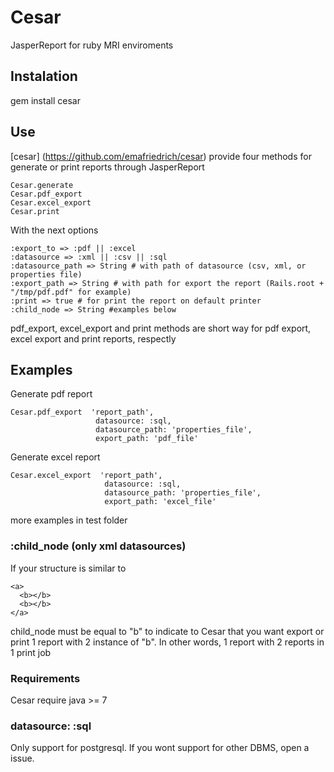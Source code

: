 # Cesar

JasperReport for ruby MRI enviroments 

## Instalation

gem install cesar

## Use

[cesar] (https://github.com/emafriedrich/cesar) provide four methods for generate or print reports through JasperReport


    Cesar.generate
    Cesar.pdf_export
    Cesar.excel_export
    Cesar.print

With the next options

    :export_to => :pdf || :excel 
    :datasource => :xml || :csv || :sql
    :datasource_path => String # with path of datasource (csv, xml, or properties file)
    :export_path => String # with path for export the report (Rails.root + "/tmp/pdf.pdf" for example)
    :print => true # for print the report on default printer
    :child_node => String #examples below

pdf_export, excel_export and print methods are short way for pdf export, excel export and print reports, respectly

## Examples

Generate pdf report 

    Cesar.pdf_export  'report_path',
                       datasource: :sql,
                       datasource_path: 'properties_file',
                       export_path: 'pdf_file'

Generate excel report 

    Cesar.excel_export  'report_path',
                         datasource: :sql,
                         datasource_path: 'properties_file',
                         export_path: 'excel_file'

more examples in test folder

### :child_node (only xml datasources)

If your structure is similar to

    <a>
      <b></b>
      <b></b>
    </a>
    
child_node must be equal to "b" to indicate to Cesar that you want export or print 1 report with 2 instance of "b". In other words, 1 report with 2 reports in 1 print job
### Requirements

Cesar require java >= 7

### datasource: :sql

Only support for postgresql. If you wont support for other DBMS, open a issue. 




